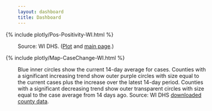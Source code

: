 ```yaml
---
layout: dashboard
title: Dashboard
---
```


<div style="max-width: 48rem; margin-left: -2rem; margin-right: -2rem">
  {% include plotly/Pos-Positivity-WI.html %}
</div>

Source: WI DHS. ([Plot](https://bi.wisconsin.gov/t/DHS/views/PercentPositivebyTestPersonandaComparisonandTestCapacity/PercentPositivebyTestDashboard?:embed_code_version=3&:embed=y&:loadOrderID=1&:display_spinner=no&:showAppBanner=false&:display_count=n&:showVizHome=n&:origin=viz_share_link) and [main page](https://www.dhs.wisconsin.gov/covid-19/data.htm).)

<div style="max-width: 48rem; margin-left: -2rem; margin-right: -2rem">
  {% include plotly/Map-CaseChange-WI.html %}
</div>

Blue inner circles show the current 14-day average for cases. Counties with a significant increasing trend show outer purple circles with size equal to the current cases plus the increase over the latest 14-day period. Counties with a significant decreasing trend show outer transparent circles with size equal to the case average from 14 days ago. Source: WI DHS [downloaded county data](https://data.dhsgis.wi.gov/datasets/wi-dhs::covid-19-historical-data-by-county-1/about).
